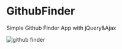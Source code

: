 # GithubFinder
Simple Github Finder App with jQuery&amp;Ajax

![github finder](https://user-images.githubusercontent.com/20744895/27400333-a1140c08-5674-11e7-9288-43bad3580cab.png)

